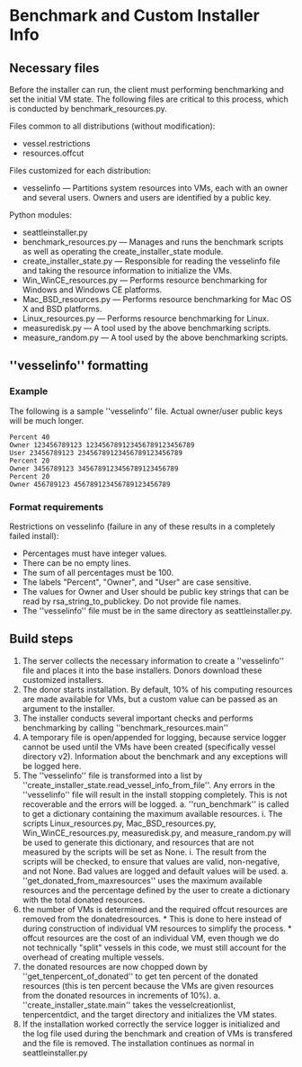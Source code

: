 # Benchmark and Custom Installer Info





## Necessary files
Before the installer can run, the client must performing benchmarking and set the initial VM state. The following files are critical to this process, which is conducted by benchmark_resources.py.

Files common to all distributions (without modification):
 * vessel.restrictions
 * resources.offcut

Files customized for each distribution:
 * vesselinfo — Partitions system resources into VMs, each with an owner and several users. Owners and users are identified by a public key.

Python modules:
 * seattleinstaller.py
 * benchmark_resources.py — Manages and runs the benchmark scripts as well as operating the create_installer_state module.
 * create_installer_state.py — Responsible for reading the vesselinfo file and taking the resource information to initialize the VMs.
 * Win_WinCE_resources.py — Performs resource benchmarking for Windows and Windows CE platforms.
 * Mac_BSD_resources.py — Performs resource benchmarking for Mac OS X and BSD platforms.
 * Linux_resources.py — Performs resource benchmarking for Linux.
 * measuredisk.py — A tool used by the above benchmarking scripts.
 * measure_random.py — A tool used by the above benchmarking scripts.




## ''vesselinfo'' formatting

### Example
The following is a sample ''vesselinfo'' file. Actual owner/user public keys will be much longer.

```
Percent 40
Owner 123456789123 123456789123456789123456789
User 23456789123 23456789123456789123456789
Percent 20
Owner 3456789123 3456789123456789123456789
Percent 20
Owner 456789123 456789123456789123456789
```

### Format requirements
Restrictions on vesselinfo (failure in any of these results in a completely failed install):

 * Percentages must have integer values.
 * There can be no empty lines.
 * The sum of all percentages must be 100.
 * The labels "Percent", "Owner", and "User" are case sensitive.
 * The values for Owner and User should be public key strings that can be read by rsa_string_to_publickey. Do not provide file names.
 * The ''vesselinfo'' file must be in the same directory as seattleinstaller.py.




## Build steps
 1. The server collects the necessary information to create a ''vesselinfo'' file and places it into the base installers. Donors download these customized installers.
 1. The donor starts installation. By default, 10% of his computing resources are made available for VMs, but a custom value can be passed as an argument to the installer.
 1. The installer conducts several important checks and performs benchmarking by calling ''benchmark_resources.main''
   1. A temporary file is open/appended for logging, because service logger cannot be used until the VMs have been created (specifically vessel directory v2). Information about the benchmark and any exceptions will be logged here.
   1. The ''vesselinfo'' file is transformed into a list by ''create_installer_state.read_vessel_info_from_file''. Any errors in the ''vesselinfo'' file will result in the install stopping completely. This is not recoverable and the errors will be logged.
   a. ''run_benchmark'' is called to get a dictionary containing the maximum available resources.
     i. The scripts Linux_resources.py, Mac_BSD_resources.py, Win_WinCE_resources.py, measuredisk.py, and measure_random.py will be used to generate this dictionary, and resources that are not measured by the scripts will be set as None.
     i. The result from the scripts will be checked, to ensure that values are valid, non-negative, and not None. Bad values are logged and default values will be used.
   a. ''get_donated_from_maxresources'' uses the maximum available resources and the percentage defined by the user to create a dictionary with the total donated resources.
   1. the number of VMs is determined and the required offcut resources are removed from the donatedresources.
     * This is done to here instead of during construction of individual VM resources to simplify the process.
     * offcut resources are the cost of an individual VM, even though we do not technically "split" vessels in this code, we must still account for the overhead of creating multiple vessels. 
   1. the donated resources are now chopped down by ''get_tenpercent_of_donated'' to get ten percent of the donated resources (this is ten percent because the VMs are given resources from the donated resources in increments of 10%).
   a. ''create_installer_state.main'' takes the vesselcreationlist, tenpercentdict, and the target directory and initializes the VM states.
 1. If the installation worked correctly the service logger is initialized and the log file used during the benchmark and creation of VMs is transfered and the file is removed. The installation continues as normal in seattleinstaller.py
